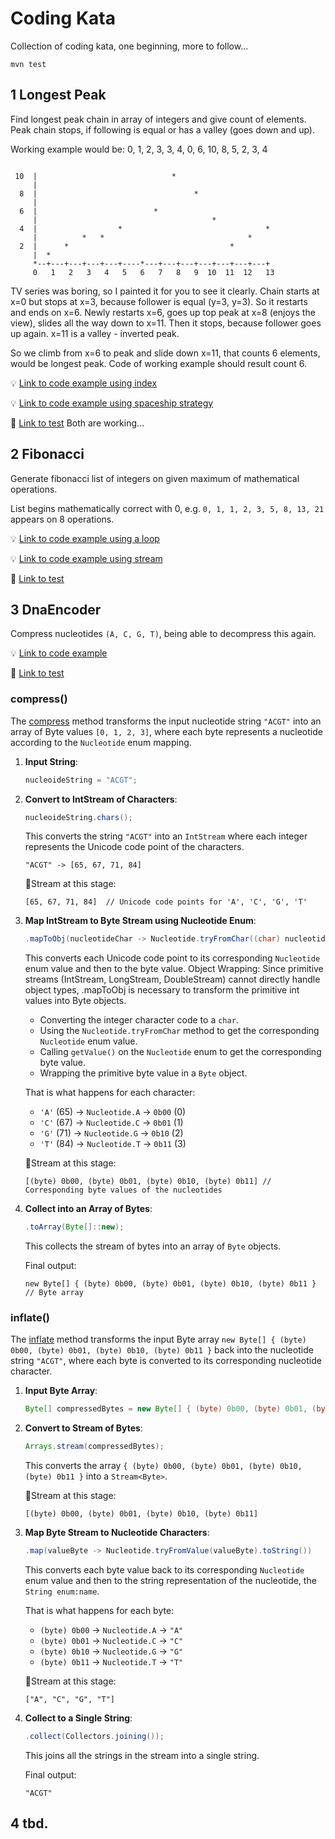 # Coding Kata
Collection of coding kata, one beginning, more to follow...

`mvn test`

## 1 Longest Peak

Find longest peak chain in array of integers and give count of elements. 
Peak chain stops, if following is equal or has a valley (goes down and up).

Working example would be: 0, 1, 2, 3, 3, 4, 0, 6, 10, 8, 5, 2, 3, 4

```

 10  |                              *                                         
     |                                             
  8  |                                   *        
     |                                             
  6  |                          *                        
     |                                       *
  4  |                  *                                *
     |          *   *                                *          
  2  |      *                                    *
     |  *       
     *--+---+---+---+---+----*---+---+---+---+---+---+---+
     0   1   2   3   4   5   6   7   8   9  10  11  12   13
```

TV series was boring, so I painted it for you to see it clearly. 
Chain starts at x=0 but stops at x=3, because follower is equal (y=3, y=3). 
So it restarts and ends on x=6. Newly restarts x=6, goes up top peak at x=8 (enjoys the view), slides all the way down to x=11. 
Then it stops, because follower goes up again. x=11 is a valley - inverted peak. 

So we climb from x=6 to peak and slide down x=11, that counts 6 elements, would be longest peak. 
Code of working example should result count 6. 

:bulb: [Link to code example using index](src/main/java/com/abach42/etude/longestpeak/LongestPeakPointer.java)

:bulb: [Link to code example using spaceship strategy](src/main/java/com/abach42/etude/longestpeak/LongestPeakSpaceship.java)



:pill: [Link to test](src/test/java/com/abach42/etude/longestpeak/LongestChainFinderTest.java)
Both are working... 

## 2 Fibonacci
Generate fibonacci list of integers on given maximum of mathematical operations. 

List begins mathematically correct with 0, e.g. 
`0, 1, 1, 2, 3, 5, 8, 13, 21` 
appears on 8 operations.

:bulb: [Link to code example using a loop](src/main/java/com/abach42/etude/fibonacci/FibonacciLoopGenerator.java)

:bulb: [Link to code example using stream](src/main/java/com/abach42/etude/fibonacci/FibonacciStreamGenerator.java)

:pill: [Link to test](src/test/java/com/abach42/etude/fibonacci/FibonacciGeneratorTest.java)

## 3 DnaEncoder
Compress nucleotides `(A, C, G, T)`, being able to decompress this again. 

:bulb: [Link to code example](src/main/java/com/abach42/etude/dnaencoding/DnaEncoder.java)

:pill: [Link to test](src/test/java/com/abach42/etude/dnaencoding/DnaEncoderTest.java)

### compress()

The [compress](src/main/java/com/abach42/etude/dnaencoding/DnaEncoder.java)  method transforms the input nucleotide string `"ACGT"` into an array of Byte values `[0, 1, 2, 3]`, where each byte represents a nucleotide according to the `Nucleotide` enum mapping.

1. **Input String**:
   ```java
   nucleoideString = "ACGT";
   ```

2. **Convert to IntStream of Characters**:
   ```java
   nucleoideString.chars();
   ```
   This converts the string `"ACGT"` into an `IntStream` where each integer represents the Unicode code point of the characters.
   ```
   "ACGT" -> [65, 67, 71, 84]
   ```

   🔸Stream at this stage:
   ```
   [65, 67, 71, 84]  // Unicode code points for 'A', 'C', 'G', 'T'
   ```

3. **Map IntStream to Byte Stream using Nucleotide Enum**:
   ```java
   .mapToObj(nucleotideChar -> Nucleotide.tryFromChar((char) nucleotideChar).value)
   ```
   This converts each Unicode code point to its corresponding `Nucleotide` enum value and then to the byte value. Object Wrapping: Since primitive streams (IntStream, LongStream, DoubleStream) cannot directly handle object types,
   .mapToObj is necessary to transform the primitive int values into Byte objects.
   
    - Converting the integer character code to a `char`.  
    - Using the `Nucleotide.tryFromChar` method to get the corresponding `Nucleotide` enum value.
    - Calling `getValue()` on the `Nucleotide` enum to get the corresponding byte value.
    - Wrapping the primitive byte value in a `Byte` object.
    
   That is what happens for each character:

    - `'A'` (65) -> `Nucleotide.A` -> `0b00` (0)
    - `'C'` (67) -> `Nucleotide.C` -> `0b01` (1)
    - `'G'` (71) -> `Nucleotide.G` -> `0b10` (2)
    - `'T'` (84) -> `Nucleotide.T` -> `0b11` (3)

   🔸Stream at this stage:
   ```
   [(byte) 0b00, (byte) 0b01, (byte) 0b10, (byte) 0b11] // Corresponding byte values of the nucleotides
   ```

4. **Collect into an Array of Bytes**:
   ```java
   .toArray(Byte[]::new);
   ```
   This collects the stream of bytes into an array of `Byte` objects.

   Final output:
   ```
   new Byte[] { (byte) 0b00, (byte) 0b01, (byte) 0b10, (byte) 0b11 }  // Byte array
   ```

### inflate()

The [inflate](src/main/java/com/abach42/etude/dnaencoding/DnaEncoder.java) method transforms the input Byte array
`new Byte[] { (byte) 0b00, (byte) 0b01, (byte) 0b10, (byte) 0b11 }` back into the nucleotide string `"ACGT"`, 
where each byte is converted to its corresponding nucleotide character.

1. **Input Byte Array**:
   ```java
   Byte[] compressedBytes = new Byte[] { (byte) 0b00, (byte) 0b01, (byte) 0b10, (byte) 0b11 };
   ```

2. **Convert to Stream of Bytes**:
   ```java
   Arrays.stream(compressedBytes);
   ```
   This converts the array `{ (byte) 0b00, (byte) 0b01, (byte) 0b10, (byte) 0b11 }` into a `Stream<Byte>`.

   🔸Stream at this stage:
   ```
   [(byte) 0b00, (byte) 0b01, (byte) 0b10, (byte) 0b11]
   ```

3. **Map Byte Stream to Nucleotide Characters**:
   ```java
   .map(valueByte -> Nucleotide.tryFromValue(valueByte).toString())
   ```
   This converts each byte value back to its corresponding `Nucleotide` enum value and then to 
the string representation of the nucleotide, the `String enum:name`.

   That is what happens for each byte:

    - `(byte) 0b00` -> `Nucleotide.A` -> `"A"`
    - `(byte) 0b01` -> `Nucleotide.C` -> `"C"`
    - `(byte) 0b10` -> `Nucleotide.G` -> `"G"`
    - `(byte) 0b11` -> `Nucleotide.T` -> `"T"`

   🔸Stream at this stage:
   ```
   ["A", "C", "G", "T"]
   ```

4. **Collect to a Single String**:
   ```java
   .collect(Collectors.joining());
   ```
   This joins all the strings in the stream into a single string.

   Final output:
   ```
   "ACGT"
   ```

## 4 tbd. 
